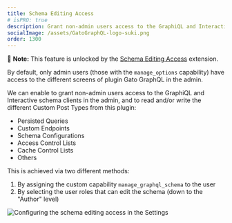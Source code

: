 ```yaml
---
title: Schema Editing Access
# isPRO: true
description: Grant non-admin users access to the GraphiQL and Interactive schema clients in the admin, and to access the different screens in Gato GraphQL.
socialImage: /assets/GatoGraphQL-logo-suki.png
order: 1300
---
```


📣 **Note:** This feature is unlocked by the [Schema Editing Access](../../../extensions/schema-editing-access/) extension.

By default, only admin users (those with the `manage_options` capability) have access to the different screens of plugin Gato GraphQL in the admin.

We can enable to grant non-admin users access to the GraphiQL and Interactive schema clients in the admin, and to read and/or write the different Custom Post Types from this plugin:

- Persisted Queries
- Custom Endpoints
- Schema Configurations
- Access Control Lists
- Cache Control Lists
- Others

This is achieved via two different methods:

1. By assigning the custom capability `manage_graphql_schema` to the user
2. By selecting the user roles that can edit the schema (down to the "Author" level)

<div class="img-width-1024" markdown=1>

![Configuring the schema editing access in the Settings](/assets/extensions/upstream-pro/settings-schema-editing-access.png "Configuring the schema editing access in the Settings")

</div>

<!-- What permissions are given to non-admin users follows the same <a href="https://wordpress.org/support/article/roles-and-capabilities/#summary-of-roles" target="_blank">scheme as when editing posts in WordPress</a>, where users with different roles (`subscriber`, `contributor`, `author` and `editor`) have access to different capabilities:

| Role | Capabilities |
| --- | --- |
| Editor | Can publish and manage posts including the posts of other users |
| Author | Can publish and manage their own posts |
| Contributor | Can write and manage their own posts but cannot publish them |
| Subscriber | Can only read posts |

For instance, a contributor can create, but not publish, a persisted query:

<a href="/assets/guides/upstream-pro/new-persisted-query-by-contributor.png" target="_blank">![Persisted query by contributor](/assets/guides/upstream-pro/new-persisted-query-by-contributor.png "Persisted query by contributor")</a> -->
